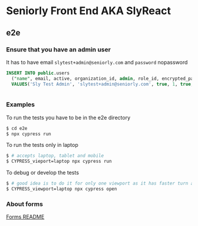 # Seniorly Front End AKA SlyReact

## e2e

### Ensure that you have an admin user 

It has to have email `slytest+admin@seniorly.com` and `password` nopassword

```sql
INSERT INTO public.users
  ("name", email, active, organization_id, admin, role_id, encrypted_password, uuid, slug)
  VALUES('Sly Test Admin', 'slytest+admin@seniorly.com', true, 1, true, 4095, '$2a$10$LyZ9Vt/aydLA8EdDCbGonOVwX5hbUlBkh8fkIQkBhq.aEyr7i5wrq','4bddef67-9259-4b79-a313-25b99df7713d', '6e53867b9a0a56c555dde172b76144f6');
 
```

### Examples

To run the tests you have to be in the e2e directory

```bash
$ cd e2e
$ npx cypress run
```

To run the tests only in laptop

```bash
$ # accepts laptop, tablet and mobile
$ CYPRESS_vieport=laptop npx cypress run 
```

To debug or develop the tests

```bash
$ # good idea is to do it for only one viewport as it has faster turn around
$ CYPRESS_viewport=laptop npx cypress open
```

### About forms

[Forms README](docs/FORMS.md)

